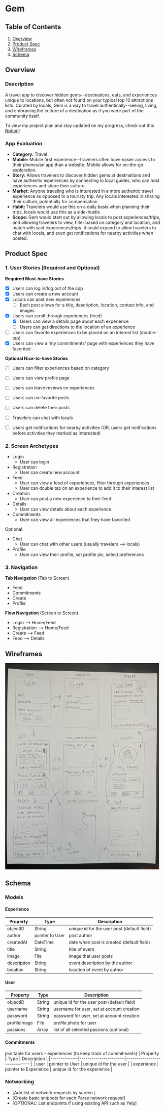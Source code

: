# Gem

## Table of Contents
1. [Overview](#Overview)
1. [Product Spec](#Product-Spec)
1. [Wireframes](#Wireframes)
2. [Schema](#Schema)

## Overview
### Description
A travel app to discover hidden gems--destinations, eats, and experiences unique to locations, but often not found on your typical top 10 attractions lists. Curated by locals, Gem is a way to travel authentically--seeing, living, and embracing the culture of a destination as if you were part of the community itself.

To view my project plan and stay updated on my progress, check out this [Notion](https://www.notion.so/gem-4475f976cb8e46f5bfdcfed954a1472b)!

### App Evaluation
- **Category:** Travel
- **Mobile:** Mobile first experience--travelers often have easier access to their phones/an app than a website. Mobile allows for on-the-go exploration.
- **Story:** Allows travelers to discover hidden gems at destinations and have authentic experiences by connecting to local guides, who can host experiences and share their culture.
- **Market:** Anyone traveling who is interested in a more authentic travel experience as opposed to a touristy trip. Any locals interested in sharing their culture, potentially for compensation.
- **Habit:** Travelers would use this on a daily basis when planning their trips, locals would use this as a side-hustle
- **Scope:** Gem would start out by allowing locals to post experiences/trips, and allowing travelers to view, filter based on category and location, and match with said experiences/trips. It could expand to allow travelers to chat with locals, and even get notifications for nearby activities when posted.

## Product Spec

### 1. User Stories (Required and Optional)

**Required Must-have Stories**

- [x] Users can log in/log out of the app
- [x] Users can create a new account
- [x] Locals can post new experiences
  - [ ] Each post allows for a title, description, location, contact info, and images
- [x] Users can scroll through experiences (feed)
  - [x] Users can view a details page about each experience
  - [ ] Users can get directions to the location of an experience
- [ ] Users can favorite experiences to be placed on an interest list (double-tap)
- [x] Users can view a 'my commitments' page with experiences they have favorited

**Optional Nice-to-have Stories**

- [ ] Users can filter experiences based on category
- [ ] Users can view profile page
- [ ] Users can leave reviews on experiences
- [ ] Users can un-favorite posts
- [ ] Users can delete their posts
- [ ] Travelers can chat with locals
- [ ] Users get notifications for nearby activities (OR, users get notifications before activities they marked as interested)


### 2. Screen Archetypes

* Login
   * User can login
* Registration
   * User can create new account
* Feed
   * User can view a feed of experiences, filter through experiences
   * User can double tap on an experience to add it to their interest list
* Creation
   * User can post a new experience to their feed
* Details
   * User can view details about each experience
* Commitments
   * User can view all experiences that they have favorited

Optional:
* Chat
   * User can chat with other users (usually travelers --> locals)
* Profile
   * User can view their profile, set profile pic, select preferences

### 3. Navigation

**Tab Navigation** (Tab to Screen)

* Feed
* Commitments
* Create
* Profile

**Flow Navigation** (Screen to Screen)

* Login --> Home/Feed
* Registration --> Home/Feed
* Create --> Feed
* Feed --> Details

## Wireframes
<img src="wireframes.jpeg" alt="hand sketched wireframes" width="500"/>

## Schema
### Models
#### Experience
| Property     | Type            | Description                                 |
|--------------|-----------------|---------------------------------------------|
| objectID     | String          | unique id for the user post (default field) |
| author       | pointer to User | post author                                 |
| createdAt    | DateTime        | date when post is created (default field)   |
| title        | String          | title of event                              |
| image        | File            | image that user posts                       |
| description  | String          | event description by the author             |
| location     | String          | location of event by author                 |

#### User
| Property     | Type   | Description                                 |
|--------------|--------|---------------------------------------------|
| objectID     | String | unique id for the user post (default field) |
| username     | String | username for user, set at account creation  |
| password     | String | password for user, set at account creation  |
| profileImage | File   | profile photo for user                      |
| passions     | Array  | list of all selected passions (optional)    |

#### Commitments
join table for users - experiences (to keep track of commitments)
| Property     | Type                  | Description                  |
|--------------|-----------------------|------------------------------|
| user         | pointer to User       | unique id for the user       |
| experience   | pointer to Experience | unique id for the experience |

### Networking
- [Add list of network requests by screen ]
- [Create basic snippets for each Parse network request]
- [OPTIONAL: List endpoints if using existing API such as Yelp]
